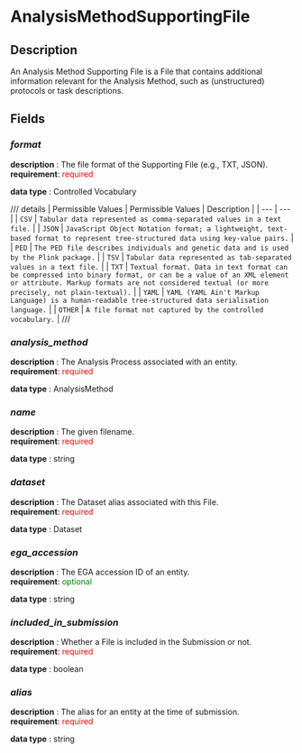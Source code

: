 # AnalysisMethodSupportingFile

## Description
An Analysis Method Supporting File is a File that contains additional information relevant for the Analysis Method, such as (unstructured) protocols or task descriptions.

## Fields
### ***format***
**description** : The file format of the Supporting File (e.g., TXT, JSON).<br>
**requirement**: <span style="color: red;">required</span>

**data type** : Controlled Vocabulary <br>

/// details | Permissible Values
| Permissible Values | Description |
| --- | --- |
| `CSV` | `Tabular data represented as comma-separated values in a text file.` |
| `JSON` | `JavaScript Object Notation format; a lightweight, text-based format to represent tree-structured data using key-value pairs.` |
| `PED` | `The PED file describes individuals and genetic data and is used by the Plink package.` |
| `TSV` | `Tabular data represented as tab-separated values in a text file.` |
| `TXT` | `Textual format. Data in text format can be compressed into binary format, or can be a value of an XML element or attribute. Markup formats are not considered textual (or more precisely, not plain-textual).` |
| `YAML` | `YAML (YAML Ain't Markup Language) is a human-readable tree-structured data serialisation language.` |
| `OTHER` | `A file format not captured by the controlled vocabulary.` |
///

### ***analysis_method***
**description** : The Analysis Process associated with an entity.<br>
**requirement**: <span style="color: red;">required</span>

**data type** : AnalysisMethod <br>
### ***name***
**description** : The given filename.<br>
**requirement**: <span style="color: red;">required</span>

**data type** : string <br>
### ***dataset***
**description** : The Dataset alias associated with this File.<br>
**requirement**: <span style="color: red;">required</span>

**data type** : Dataset <br>
### ***ega_accession***
**description** : The EGA accession ID of an entity.<br>
**requirement**: <span style="color: green;">optional</span>

**data type** : string <br>
### ***included_in_submission***
**description** : Whether a File is included in the Submission or not.<br>
**requirement**: <span style="color: red;">required</span>

**data type** : boolean <br>
### ***alias***
**description** : The alias for an entity at the time of submission.<br>
**requirement**: <span style="color: red;">required</span>

**data type** : string <br>

